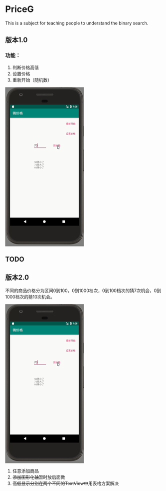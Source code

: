 # PriceG
This is a subject for teaching people to understand the binary search.

## 版本1.0
### 功能：
1. 判断价格高低
2. 设置价格
3. 重新开始（随机数）
<img src="https://github.com/MarkKobs/markdownPhotos/blob/master/res/pic1.png" width = 50% height = 50% div align=center />

## TODO
## 版本2.0
不同的商品价格分为区间0到100，0到1000档次，0到100档次的猜7次机会，0到1000档次的猜10次机会。

<img src="https://github.com/MarkKobs/markdownPhotos/blob/master/res/pic1.png" width = 50% height = 50% div align=center />

1. 任意添加商品
2. ~~添加图形化轴~~暂时放后面做
3. ~~高低显示分别在两个不同的TextView中~~用表格方案解决

